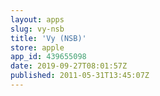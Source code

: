 ```yaml
---
layout: apps
slug: vy-nsb
title: 'Vy (NSB)'
store: apple
app_id: 439655098
date: 2019-09-27T08:01:57Z
published: 2011-05-31T13:45:07Z
---
```

